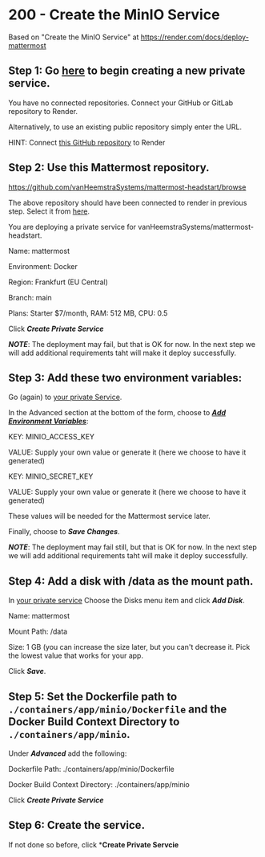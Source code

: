 # 200 - Create the MinIO Service

Based on "Create the MinIO Service" at https://render.com/docs/deploy-mattermost

## Step 1: Go [here](https://dashboard.render.com/select-repo?type=pserv) to begin creating a new private service.

You have no connected repositories. Connect your GitHub or GitLab repository to Render.

Alternatively, to use an existing public repository simply enter the URL.

HINT: Connect [this GitHub repository](https://github.com/vanHeemstraSystems/mattermost-headstart/browse) to Render

## Step 2: Use this Mattermost repository.

https://github.com/vanHeemstraSystems/mattermost-headstart/browse

The above repository should have been connected to render in previous step. Select it from [here](https://dashboard.render.com/select-repo?type=pserv).

You are deploying a private service for vanHeemstraSystems/mattermost-headstart.

Name: mattermost

Environment: Docker

Region: Frankfurt (EU Central)

Branch: main

Plans: Starter $7/month, RAM: 512 MB, CPU: 0.5

Click ***Create Private Service***

***NOTE***: The deployment may fail, but that is OK for now. In the next step we will add additional requirements taht will make it deploy successfully. 

## Step 3: Add these two environment variables:

Go (again) to [your private Service](https://dashboard.render.com/pserv/srv-c8tf51s41ls5dnacg3m0/deploys/dep-c8tf53441ls5dnacg3og).

In the Advanced section at the bottom of the form, choose to ***[Add Environment Variables](https://dashboard.render.com/pserv/srv-c8tf51s41ls5dnacg3m0/env)***:

KEY: MINIO_ACCESS_KEY

VALUE: Supply your own value or generate it (here we choose to have it generated)

KEY: MINIO_SECRET_KEY

VALUE: Supply your own value or generate it (here we choose to have it generated)

These values will be needed for the Mattermost service later.

Finally, choose to ***Save Changes***.

***NOTE***: The deployment may fail still, but that is OK for now. In the next step we will add additional requirements taht will make it deploy successfully.

## Step 4: Add a disk with /data as the mount path.

In [your private service](https://dashboard.render.com/pserv/srv-c8tf51s41ls5dnacg3m0/deploys/dep-c8tf53441ls5dnacg3og) Choose the Disks menu item and click ***Add Disk***.

Name: mattermost

Mount Path: /data

Size: 1 GB (you can increase the size later, but you can't decrease it. Pick the lowest value that works for your app.

Click ***Save***.

## Step 5: Set the Dockerfile path to ```./containers/app/minio/Dockerfile``` and the Docker Build Context Directory to ```./containers/app/minio```.

Under ***Advanced*** add the following:

Dockerfile Path: ./containers/app/minio/Dockerfile

Docker Build Context Directory: ./containers/app/minio

Click ***Create Private Service***

## Step 6: Create the service.

If not done so before, click ***Create Private Servcie**

